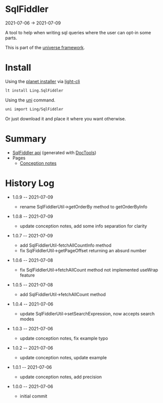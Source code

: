 SqlFiddler
===========
2021-07-06 -> 2021-07-09



A tool to help when writing sql queries where the user can opt-in some parts.


This is part of the [universe framework](https://github.com/karayabin/universe-snapshot).


Install
==========

Using the [planet installer](https://github.com/lingtalfi/Light_PlanetInstaller) via [light-cli](https://github.com/lingtalfi/Light_Cli)
```bash
lt install Ling.SqlFiddler
```

Using the [uni](https://github.com/lingtalfi/universe-naive-importer) command.
```bash
uni import Ling/SqlFiddler
```

Or just download it and place it where you want otherwise.






Summary
===========
- [SqlFiddler api](https://github.com/lingtalfi/SqlFiddler/blob/master/doc/api/Ling/SqlFiddler.md) (generated with [DocTools](https://github.com/lingtalfi/DocTools))
- Pages
    - [Conception notes](https://github.com/lingtalfi/SqlFiddler/blob/master/doc/pages/conception-notes.md)






History Log
=============

- 1.0.9 -- 2021-07-09

    - rename SqlFiddlerUtil->getOrderBy method to getOrderByInfo 
  
- 1.0.8 -- 2021-07-09

    - update conception notes, add some info separation for clarity
  
- 1.0.7 -- 2021-07-09

    - add SqlFiddlerUtil-fetchAllCountInfo method
    - fix SqlFiddlerUtil->getPageOffset returning an absurd number
  
- 1.0.6 -- 2021-07-08

    - fix SqlFiddlerUtil->fetchAllCount method not implemented useWrap feature
  
- 1.0.5 -- 2021-07-08

    - add SqlFiddlerUtil->fetchAllCount method
  
- 1.0.4 -- 2021-07-06

    - update SqlFiddlerUtil->setSearchExpression, now accepts search modes
  
- 1.0.3 -- 2021-07-06

    - update conception notes, fix example typo
  
- 1.0.2 -- 2021-07-06

    - update conception notes, update example
  
- 1.0.1 -- 2021-07-06

    - update conception notes, add precision
  
- 1.0.0 -- 2021-07-06

    - initial commit